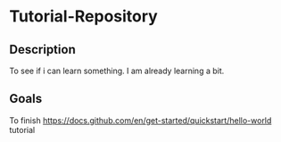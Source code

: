 # Tutorial-Repository

## Description

To see if i can learn something. I am already learning a bit.

## Goals

To finish https://docs.github.com/en/get-started/quickstart/hello-world tutorial
